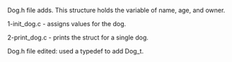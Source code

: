 Dog.h file adds. This structure holds the variable of name, age, and owner.

1-init_dog.c - assigns values for the dog.

2-print_dog.c - prints the struct for a single dog.

Dog.h file edited: used a typedef to add Dog_t.